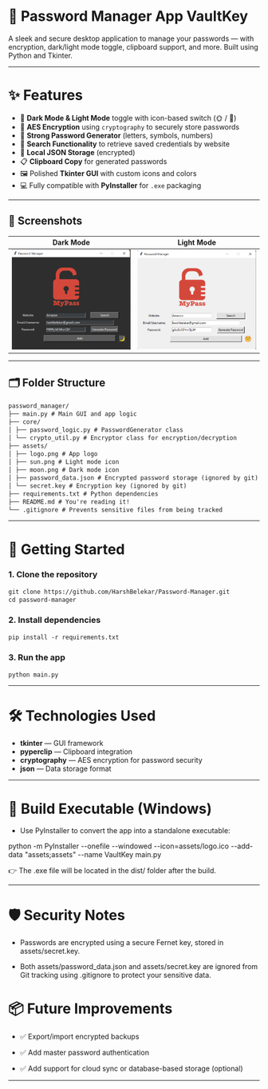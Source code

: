 # 🔐 Password Manager App **VaultKey**

A sleek and secure desktop application to manage your passwords — with encryption, dark/light mode toggle, clipboard support, and more. Built using Python and Tkinter.

---

# ✨ Features

- 🌙 **Dark Mode & Light Mode** toggle with icon-based switch (🌞 / 🌚)
- 🔐 **AES Encryption** using `cryptography` to securely store passwords
- 🎲 **Strong Password Generator** (letters, symbols, numbers)
- 🔎 **Search Functionality** to retrieve saved credentials by website
- 💾 **Local JSON Storage** (encrypted)
- 📋 **Clipboard Copy** for generated passwords
- 🖼️ Polished **Tkinter GUI** with custom icons and colors
- 💻 Fully compatible with **PyInstaller** for `.exe` packaging

---

## 📸 Screenshots

| Dark Mode                        | Light Mode                         |
|----------------------------------|------------------------------------|
| ![Dark](assets/dark_preview.png) | ![Light](assets/light_preview.png) |

---

## 🗂️ Folder Structure

    password_manager/
    ├── main.py # Main GUI and app logic
    ├── core/
    │ ├── password_logic.py # PasswordGenerator class
    │ └── crypto_util.py # Encryptor class for encryption/decryption
    ├── assets/
    │ ├── logo.png # App logo
    │ ├── sun.png # Light mode icon
    │ ├── moon.png # Dark mode icon
    │ ├── password_data.json # Encrypted password storage (ignored by git)
    │ └── secret.key # Encryption key (ignored by git)
    ├── requirements.txt # Python dependencies
    ├── README.md # You're reading it!
    └── .gitignore # Prevents sensitive files from being tracked

---

# 🚀 Getting Started

### 1. Clone the repository
    git clone https://github.com/HarshBelekar/Password-Manager.git
    cd password-manager

### 2. Install dependencies
    pip install -r requirements.txt

### 3. Run the app
    python main.py

---

# 🛠 Technologies Used

 -  **tkinter** — GUI framework
 -  **pyperclip** — Clipboard integration
 -  **cryptography** — AES encryption for password security
 -  **json** — Data storage format

---

# 🧪 Build Executable (Windows)

 - Use PyInstaller to convert the app into a standalone executable:

python -m PyInstaller --onefile --windowed --icon=assets/logo.ico --add-data "assets;assets" --name VaultKey main.py

👉 The .exe file will be located in the dist/ folder after the build.

---

# 🛡️ Security Notes

 - Passwords are encrypted using a secure Fernet key, stored in assets/secret.key.

 - Both assets/password_data.json and assets/secret.key are ignored from Git tracking using .gitignore to protect your sensitive data.

# 📦 Future Improvements

 - ✅ Export/import encrypted backups

 - ✅ Add master password authentication

 - ✅ Add support for cloud sync or database-based storage (optional)

---

